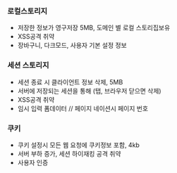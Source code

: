 ### 로컬스토리지
- 저장한 정보가 영구저장 5MB, 도메인 별 로컬 스토리집보유
- XSS공격 취약
- 장바구니, 다크모드, 사용자 기본 설정 정보

### 세션 스토리지
- 세션 종료 시 클라이언트 정보 삭제, 5MB
- 서버에 저장되는 세션을 통해 (탭, 브라우저 닫으면 삭제)
- XSS공격 취약
- 임시 입력 폼데이터
// 페이지 네이션시 페이지 번호

### 쿠키
- 쿠키 설정시 모든 웹 요청에 쿠키정보 포함, 4kb
- 서버 부하 증가, 세션 하이재킹 공격 취약
- 사용자 인증